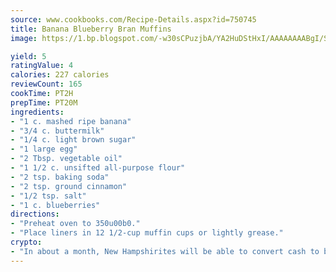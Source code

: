 ```yaml
---
source: www.cookbooks.com/Recipe-Details.aspx?id=750745
title: Banana Blueberry Bran Muffins
image: https://1.bp.blogspot.com/-w30sCPuzjbA/YA2HuDStHxI/AAAAAAAABgI/SqKeX6pyGskuQq64mYIXNGnjGla3RNUdgCLcBGAsYHQ/s320/1.png

yield: 5
ratingValue: 4
calories: 227 calories
reviewCount: 165
cookTime: PT2H
prepTime: PT20M
ingredients:
- "1 c. mashed ripe banana"
- "3/4 c. buttermilk"
- "1/4 c. light brown sugar"
- "1 large egg"
- "2 Tbsp. vegetable oil"
- "1 1/2 c. unsifted all-purpose flour"
- "2 tsp. baking soda"
- "2 tsp. ground cinnamon"
- "1/2 tsp. salt"
- "1 c. blueberries"
directions:
- "Preheat oven to 350u00b0."
- "Place liners in 12 1/2-cup muffin cups or lightly grease."
crypto:
- "In about a month, New Hampshirites will be able to convert cash to bitcoins via new bitcoin ATMs popping up in the state."
---
```


